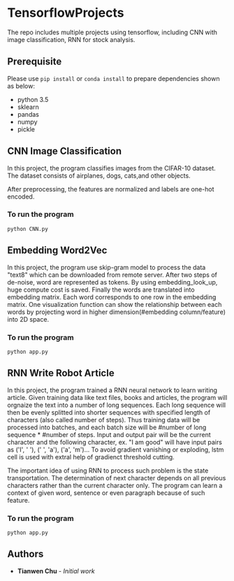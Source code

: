 # TensorflowProjects
The repo includes multiple projects using tensorflow, including CNN with image classification, RNN for stock analysis.

## Prerequisite
Please use `pip install` or `conda install` to prepare dependencies shown as below:
- python 3.5
- sklearn
- pandas
- numpy
- pickle

## CNN Image Classification
In this project, the program classifies images from the CIFAR-10 dataset. The dataset consists of airplanes, dogs, cats,and other objects.

After preprocessing, the features are normalized and labels are one-hot encoded. 

### To run the program
```
python CNN.py
```

## Embedding Word2Vec
In this project, the program use skip-gram model to process the data "text8" which can be downloaded from remote server. After two steps of de-noise, word are represented as tokens. By using embedding_look_up, huge compute cost is saved. Finally the words are translated into embedding matrix. Each word corresponds to one row in the embedding matrix. One visualization function can show the relationship between each words by projecting word in higher dimension(#embedding column/feature) into 2D space.

### To run the program
```
python app.py
```

## RNN Write Robot Article 
In this project, the program trained a RNN neural network to learn writing article. Given training data like text files, books and articles, the program will orgnaize the text into a number of long sequences. Each long sequence will then be evenly splitted into shorter sequences with specified length of characters (also called number of steps). Thus training data will be processed into batches, and each batch size will be #number of long sequence * #number of steps. Input and output pair will be the current character and the following character, ex. "I am good" will have input pairs as ('I', ' '), (' ', 'a'), ('a', 'm')... To avoid gradient vanishing or exploding, lstm cell is used with extral help of gradienct threshold cutting. 

The important idea of using RNN to process such problem is the state transportation. The determination of next character depends on all previous characters rather than the current character only. The program can learn a context of given word, sentence or even paragraph because of such feature. 
### To run the program
```
python app.py
```
## Authors

* **Tianwen Chu** - *Initial work*
